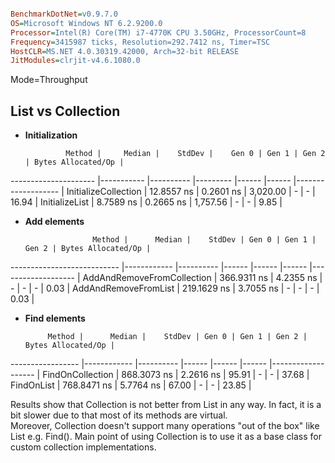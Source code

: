 


```ini

BenchmarkDotNet=v0.9.7.0
OS=Microsoft Windows NT 6.2.9200.0
Processor=Intel(R) Core(TM) i7-4770K CPU 3.50GHz, ProcessorCount=8
Frequency=3415987 ticks, Resolution=292.7412 ns, Timer=TSC
HostCLR=MS.NET 4.0.30319.42000, Arch=32-bit RELEASE
JitModules=clrjit-v4.6.1080.0

```
Mode=Throughput  

## List vs Collection

* **Initialization**


               Method |     Median |    StdDev |    Gen 0 | Gen 1 | Gen 2 | Bytes Allocated/Op |
--------------------- |----------- |---------- |--------- |------ |------ |------------------- |
 InitializeCollection | 12.8557 ns | 0.2601 ns | 3,020.00 |     - |     - |              16.94 |
       InitializeList |  8.7589 ns | 0.2665 ns | 1,757.56 |     - |     - |               9.85 |

* **Add elements**  


                     Method |      Median |    StdDev | Gen 0 | Gen 1 | Gen 2 | Bytes Allocated/Op |
--------------------------- |------------ |---------- |------ |------ |------ |------------------- |
 AddAndRemoveFromCollection | 366.9311 ns | 4.2355 ns |     - |     - |     - |               0.03 |
       AddAndRemoveFromList | 219.1629 ns | 3.7055 ns |     - |     - |     - |               0.03 |

* **Find elements**  


           Method |      Median |    StdDev | Gen 0 | Gen 1 | Gen 2 | Bytes Allocated/Op |
----------------- |------------ |---------- |------ |------ |------ |------------------- |
 FindOnCollection | 868.3073 ns | 2.2616 ns | 95.91 |     - |     - |              37.68 |
       FindOnList | 768.8471 ns | 5.7764 ns | 67.00 |     - |     - |              23.85 |



Results show that Collection is not better from List in any way. In fact, it is a bit slower due to that most of its methods are virtual.  
Moreover, Collection doesn't support many operations "out of the box" like List e.g. Find(). Main point of using Collection is to use it as a base class for custom collection implementations.
